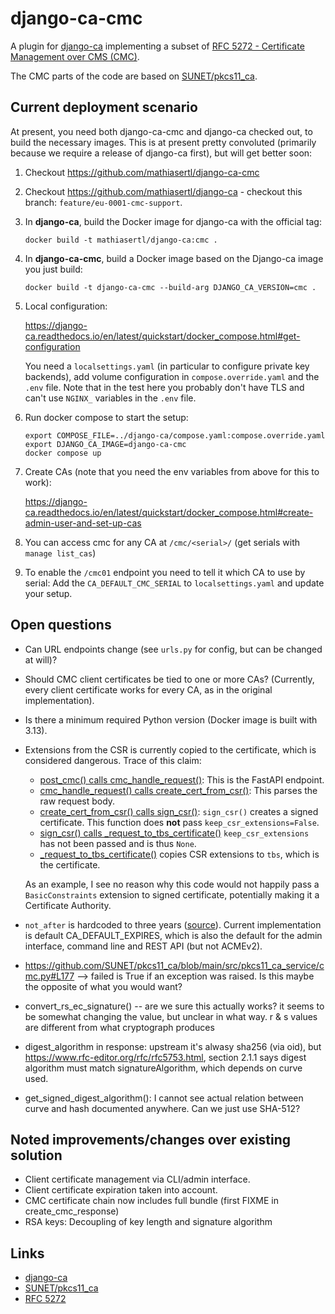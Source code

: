 # django-ca-cmc

A plugin for [django-ca](https://django-ca.readthedocs.io/) implementing a subset of
[RFC 5272 - Certificate Management over CMS (CMC)](https://www.rfc-editor.org/rfc/rfc5272).

The CMC parts of the code are based on [SUNET/pkcs11_ca](https://github.com/SUNET/pkcs11_ca).

## Current deployment scenario

At present, you need both django-ca-cmc and django-ca checked out, to build the necessary images.
This is at present pretty convoluted (primarily because we require a release of django-ca first),
but will get better soon:

1. Checkout https://github.com/mathiasertl/django-ca-cmc
2. Checkout https://github.com/mathiasertl/django-ca - checkout this branch: `feature/eu-0001-cmc-support`.
3. In **django-ca**, build the Docker image for django-ca with the official tag:
   
   ```
   docker build -t mathiasertl/django-ca:cmc .
   ```
   
4. In **django-ca-cmc**, build a Docker image based on the Django-ca image you just build:
   
   ```
   docker build -t django-ca-cmc --build-arg DJANGO_CA_VERSION=cmc .
   ```

5. Local configuration:

   https://django-ca.readthedocs.io/en/latest/quickstart/docker_compose.html#get-configuration

   You need a `localsettings.yaml` (in particular to configure private key backends), add volume configuration
   in `compose.override.yaml` and the `.env` file. Note that in the test here you probably don't have TLS
   and can't use `NGINX_` variables in the `.env` file. 

6. Run docker compose to start the setup:

   ```aiignore
   export COMPOSE_FILE=../django-ca/compose.yaml:compose.override.yaml
   export DJANGO_CA_IMAGE=django-ca-cmc
   docker compose up
   ```

7. Create CAs (note that you need the env variables from above for this to work):

    https://django-ca.readthedocs.io/en/latest/quickstart/docker_compose.html#create-admin-user-and-set-up-cas

8. You can access cmc for any CA at `/cmc/<serial>/` (get serials with `manage list_cas`)
9. To enable the `/cmc01` endpoint you need to tell it which CA to use by serial: Add the 
   `CA_DEFAULT_CMC_SERIAL` to `localsettings.yaml` and update your setup. 

## Open questions

* Can URL endpoints change (see `urls.py` for config, but can be changed at will)?
* Should CMC client certificates be tied to one or more CAs?
  (Currently, every client certificate works for every CA, as in the original implementation).
* Is there a minimum required Python version (Docker image is built with 3.13).
* Extensions from the CSR is currently copied to the certificate, which is considered dangerous.
  Trace of this claim:
  * [post_cmc() calls cmc_handle_request()](https://github.com/SUNET/pkcs11_ca/blob/main/src/pkcs11_ca_service/main.py#L725):
    This is the FastAPI endpoint.
  * [cmc_handle_request() calls create_cert_from_csr()](https://github.com/SUNET/pkcs11_ca/blob/main/src/pkcs11_ca_service/cmc.py#L397):
    This parses the raw request body.
  * [create_cert_from_csr() calls sign_csr()](https://github.com/SUNET/pkcs11_ca/blob/main/src/pkcs11_ca_service/cmc.py#L86):
    `sign_csr()` creates a signed certificate. This function does **not** pass `keep_csr_extensions=False`.
  * [sign_csr() calls _request_to_tbs_certificate()](https://github.com/SUNET/python_x509_pkcs11/blob/main/src/python_x509_pkcs11/csr.py#L351)
    `keep_csr_extensions` has not been passed and is thus ``None``.
  * [_request_to_tbs_certificate()](https://github.com/SUNET/python_x509_pkcs11/blob/main/src/python_x509_pkcs11/csr.py#L65-L69)
    copies CSR extensions to `tbs`, which is the certificate.
  
  As an example, I see no reason why this code would not happily pass a `BasicConstraints` extension
  to signed certificate, potentially making it a Certificate Authority.
* `not_after` is hardcoded to three years
  ([source](https://github.com/SUNET/python_x509_pkcs11/blob/main/src/python_x509_pkcs11/csr.py#L159)).
  Current implementation is default CA_DEFAULT_EXPIRES, which is also the default for the admin
  interface, command line and REST API (but not ACMEv2).
* https://github.com/SUNET/pkcs11_ca/blob/main/src/pkcs11_ca_service/cmc.py#L177
  --> failed is True if an exception was raised. Is this maybe the opposite of what you would want?
* convert_rs_ec_signature() -- are we sure this actually works? it seems to be somewhat
  changing the value, but unclear in what way. r & s values are different from what cryptograph
  produces
* digest_algorithm in response: upstream it's alwasy sha256 (via oid), but
  https://www.rfc-editor.org/rfc/rfc5753.html, section 2.1.1 says digest algorithm must match
  signatureAlgorithm, which depends on curve used.
* get_signed_digest_algorithm(): I cannot see actual relation between curve and hash documented 
  anywhere. Can we just use SHA-512? 

## Noted improvements/changes over existing solution

* Client certificate management via CLI/admin interface.
* Client certificate expiration taken into account.
* CMC certificate chain now includes full bundle (first FIXME in create_cmc_response)
* RSA keys: Decoupling of key length and signature algorithm

## Links

* [django-ca](https://django-ca.readthedocs.io/en/latest/)
* [SUNET/pkcs11_ca](https://github.com/SUNET/pkcs11_ca)
* [RFC 5272](https://www.rfc-editor.org/rfc/rfc5272)